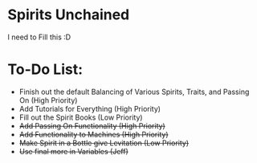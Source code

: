 # Spirits Unchained
I need to Fill this :D

# To-Do List:

- Finish out the default Balancing of Various Spirits, Traits, and Passing On (High Priority)
- Add Tutorials for Everything (High Priority)
- Fill out the Spirit Books (Low Priority)
- ~~Add Passing On Functionality (High Priority)~~
- ~~Add Functionality to Machines (High Priority)~~
- ~~Make Spirit in a Bottle give Levitation (Low Priority)~~
- ~~Use final more in Variables (Jeff)~~